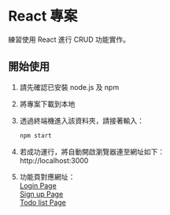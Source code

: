# React 專案

練習使用 React 進行 CRUD 功能實作。

## 開始使用

1. 請先確認已安裝 node.js 及 npm
2. 將專案下載到本地
3. 透過終端機進入該資料夾，請接著輸入：
   ```sh
   npm start
   ```
4. 若成功運行，將自動開啟瀏覽器連至網址如下：  
   http://localhost:3000

5. 功能頁對應網址：  
   [Login Page](http://localhost:3000/login)  
   [Sign up Page](http://localhost:3000/signup)  
   [Todo list Page](http://localhost:3000/todo)

